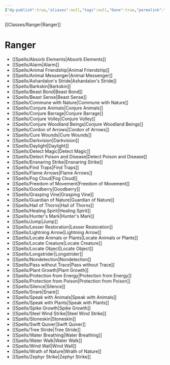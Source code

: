 ```yaml
---
{"dg-publish":true,"aliases":null,"tags":null,"Done":true,"permalink":"/classes/spelllists/ranger-spelllist/","dgHomeLink":false,"dgPassFrontmatter":true}
---
```


[[Classes/Ranger|Ranger]]
# Ranger
- [[Spells/Absorb Elements|Absorb Elements]]
- [[Spells/Alarm|Alarm]]
- [[Spells/Animal Friendship|Animal Friendship]]
- [[Spells/Animal Messenger|Animal Messenger]]
- [[Spells/Ashardalon's Stride|Ashardalon's Stride]]
- [[Spells/Barkskin|Barkskin]]
- [[Spells/Beast Bond|Beast Bond]]
- [[Spells/Beast Sense|Beast Sense]]
- [[Spells/Commune with Nature|Commune with Nature]]
- [[Spells/Conjure Animals|Conjure Animals]]
- [[Spells/Conjure Barrage|Conjure Barrage]]
- [[Spells/Conjure Volley|Conjure Volley]]
- [[Spells/Conjure Woodland Beings|Conjure Woodland Beings]]
- [[Spells/Cordon of Arrows|Cordon of Arrows]]
- [[Spells/Cure Wounds|Cure Wounds]]
- [[Spells/Darkvision|Darkvision]]
- [[Spells/Daylight|Daylight]]
- [[Spells/Detect Magic|Detect Magic]]
- [[Spells/Detect Poison and Disease|Detect Poison and Disease]]
- [[Spells/Ensnaring Strike|Ensnaring Strike]]
- [[Spells/Find Traps|Find Traps]]
- [[Spells/Flame Arrows|Flame Arrows]]
- [[Spells/Fog Cloud|Fog Cloud]]
- [[Spells/Freedom of Movement|Freedom of Movement]]
- [[Spells/Goodberry|Goodberry]]
- [[Spells/Grasping Vine|Grasping Vine]]
- [[Spells/Guardian of Nature|Guardian of Nature]]
- [[Spells/Hail of Thorns|Hail of Thorns]]
- [[Spells/Healing Spirit|Healing Spirit]]
- [[Spells/Hunter's Mark|Hunter's Mark]]
- [[Spells/Jump|Jump]]
- [[Spells/Lesser Restoration|Lesser Restoration]]
- [[Spells/Lightning Arrow|Lightning Arrow]]
- [[Spells/Locate Animals or Plants|Locate Animals or Plants]]
- [[Spells/Locate Creature|Locate Creature]]
- [[Spells/Locate Object|Locate Object]]
- [[Spells/Longstrider|Longstrider]]
- [[Spells/Nondetection|Nondetection]]
- [[Spells/Pass without Trace|Pass without Trace]]
- [[Spells/Plant Growth|Plant Growth]]
- [[Spells/Protection from Energy|Protection from Energy]]
- [[Spells/Protection from Poison|Protection from Poison]]
- [[Spells/Silence|Silence]]
- [[Spells/Snare|Snare]]
- [[Spells/Speak with Animals|Speak with Animals]]
- [[Spells/Speak with Plants|Speak with Plants]]
- [[Spells/Spike Growth|Spike Growth]]
- [[Spells/Steel Wind Strike|Steel Wind Strike]]
- [[Spells/Stoneskin|Stoneskin]]
- [[Spells/Swift Quiver|Swift Quiver]]
- [[Spells/Tree Stride|Tree Stride]]
- [[Spells/Water Breathing|Water Breathing]]
- [[Spells/Water Walk|Water Walk]]
- [[Spells/Wind Wall|Wind Wall]]
- [[Spells/Wrath of Nature|Wrath of Nature]]
- [[Spells/Zephyr Strike|Zephyr Strike]]
